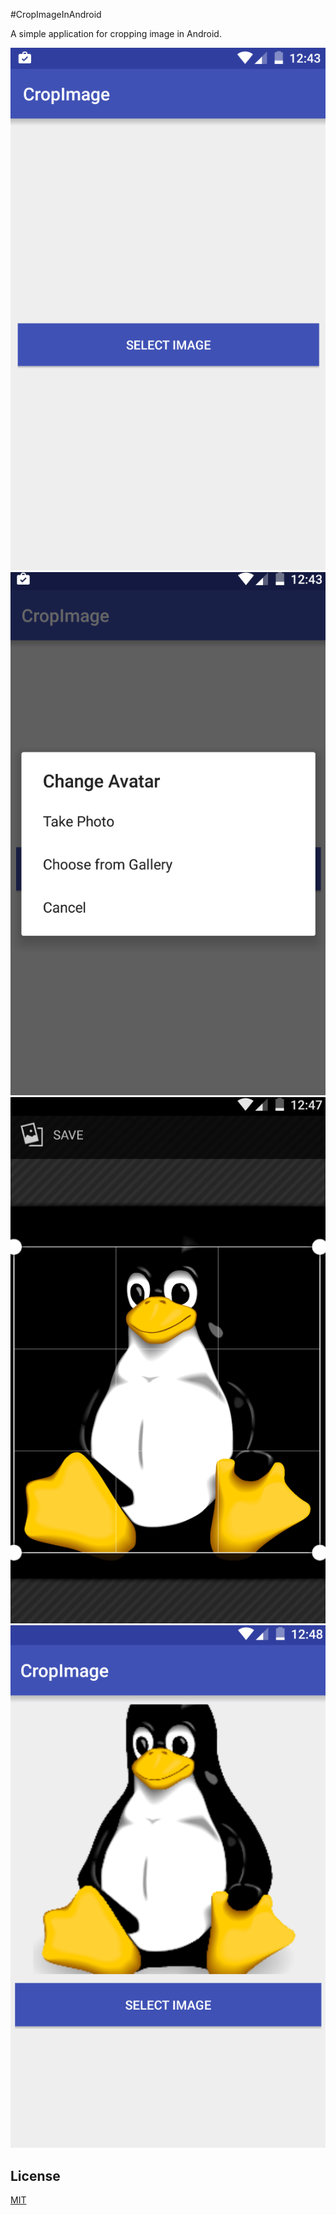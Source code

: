 #CropImageInAndroid

A simple application for cropping image in Android.

[![Select](https://github.com/scionoftech/CropImageInAndroid/blob/Development/one.png)]()
[![SelectOption](https://github.com/scionoftech/CropImageInAndroid/blob/Development/two.png)]()
[![Crop](https://github.com/scionoftech/CropImageInAndroid/blob/Development/thre.png)]()
[![Preview](https://github.com/scionoftech/CropImageInAndroid/blob/Development/four.png)]()
## License

  [MIT](LICENSE)
